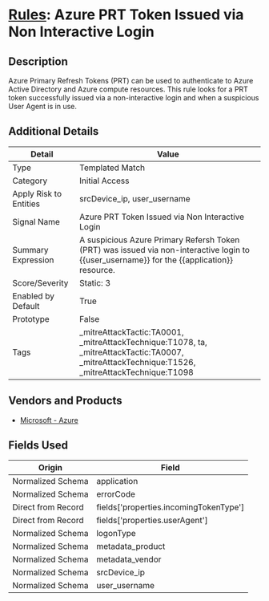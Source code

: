 # [Rules](README.md): Azure PRT Token Issued via Non Interactive Login

## Description
Azure Primary Refresh Tokens (PRT) can be used to authenticate  to Azure Active Directory and Azure compute resources. This rule looks for a PRT token successfully issued via a non-interactive login and when a suspicious User Agent is in use.

## Additional Details
|Detail|Value|
|----|----|
|Type|Templated Match|
|Category|Initial Access|
|Apply Risk to Entities|srcDevice_ip, user_username|
|Signal Name|Azure PRT Token Issued via Non Interactive Login|
|Summary Expression|A suspicious Azure Primary Refersh Token (PRT) was issued via non-interactive login to {{user_username}} for the {{application}} resource.|
|Score/Severity|Static: 3|
|Enabled by Default|True|
|Prototype|False|
|Tags|_mitreAttackTactic:TA0001, _mitreAttackTechnique:T1078, ta, _mitreAttackTactic:TA0007, _mitreAttackTechnique:T1526, _mitreAttackTechnique:T1098|
## Vendors and Products
- [Microsoft - Azure](../products/a1225af5-e778-4068-a9a2-47da93d1ff24.md)


## Fields Used

|Origin|Field|
|----|----|
|Normalized Schema|application|
|Normalized Schema|errorCode|
|Direct from Record|fields['properties.incomingTokenType']|
|Direct from Record|fields['properties.userAgent']|
|Normalized Schema|logonType|
|Normalized Schema|metadata_product|
|Normalized Schema|metadata_vendor|
|Normalized Schema|srcDevice_ip|
|Normalized Schema|user_username|


